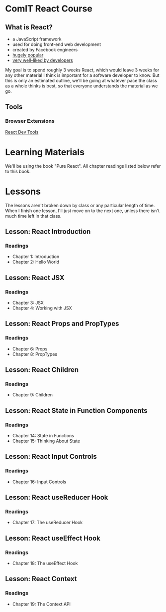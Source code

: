 # ComIT React Course

## What is React?
- a JavaScript framework
- used for doing front-end web development
- created by Facebook engineers
- [hugely popular](https://insights.stackoverflow.com/survey/2020#technology-web-frameworks)
- [very well-liked by developers](https://insights.stackoverflow.com/survey/2020#technology-most-loved-dreaded-and-wanted-web-frameworks)


My goal is to spend roughly 3 weeks React, which would leave 3 weeks for any other material I think is important for a software developer to know. But this is only an estimated outline, we'll be going at whatever pace the class as a whole thinks is best, so that everyone understands the material as we go.

## Tools

### Browser Extensions
[React Dev Tools](https://chrome.google.com/webstore/detail/react-developer-tools/fmkadmapgofadopljbjfkapdkoienihi?hl=en)

# Learning Materials
We'll be using the book "Pure React". All chapter readings listed below refer to this book.

# Lessons
The lessons aren't broken down by class or any particular length of time. When I finish one lesson, I'll just move on to the next one, unless there isn't much time left in that class.

## Lesson: React Introduction
### Readings
- Chapter 1: Introduction
- Chapter 2: Hello World

## Lesson: React JSX
### Readings
- Chapter 3: JSX
- Chapter 4: Working with JSX

## Lesson: React Props and PropTypes
### Readings
- Chapter 6: Props
- Chapter 8: PropTypes

## Lesson: React Children
### Readings
- Chapter 9: Children

## Lesson: React State in Function Components
### Readings
- Chapter 14: State in Functions
- Chapter 15: Thinking About State

## Lesson: React Input Controls
### Readings
- Chapter 16: Input Controls

## Lesson: React useReducer Hook
### Readings
- Chapter 17: The useReducer Hook

## Lesson: React useEffect Hook
### Readings
- Chapter 18: The useEffect Hook

## Lesson: React Context
### Readings
- Chapter 19: The Context API
